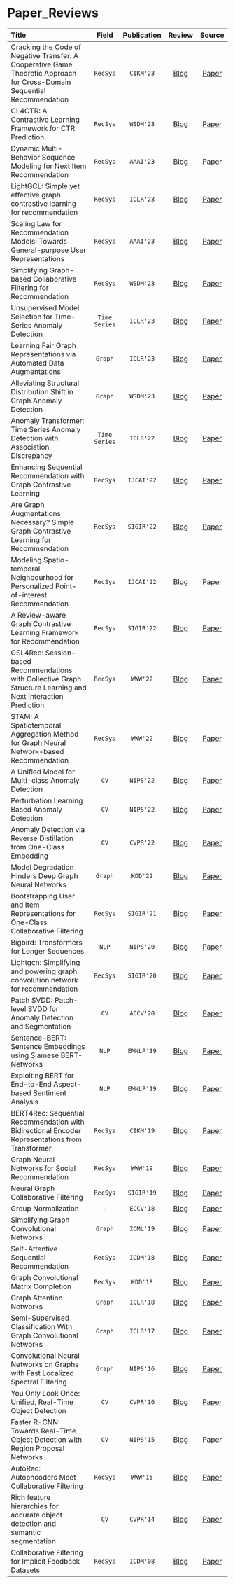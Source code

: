 # Paper_Reviews


| **Title** | **Field** | **Publication** | **Review** | **Source** |
|:--------|:--------:|:--------:|:--------:|:--------:|
| Cracking the Code of Negative Transfer: A Cooperative Game Theoretic Approach for Cross-Domain Sequential Recommendation | `RecSys` | `CIKM'23` | [Blog](https://ok-lab.tistory.com/341) | [Paper](https://arxiv.org/pdf/2311.13188.pdf) |
| CL4CTR: A Contrastive Learning Framework for CTR Prediction | `RecSys` | `WSDM'23` | [Blog](https://ok-lab.tistory.com/275) | [Paper](https://arxiv.org/pdf/2212.00522.pdf) |
| Dynamic Multi-Behavior Sequence Modeling for Next Item Recommendation | `RecSys` | `AAAI'23` | [Blog](https://ok-lab.tistory.com/266) | [Paper](https://ojs.aaai.org/index.php/AAAI/article/view/25537) |
| LightGCL: Simple yet effective graph contrastive learning for recommendation | `RecSys` | `ICLR'23` | [Blog](https://ok-lab.tistory.com/270) | [Paper](https://arxiv.org/pdf/2302.08191.pdf) |
| Scaling Law for Recommendation Models: Towards General-purpose User Representations | `RecSys` | `AAAI'23` | [Blog](https://ok-lab.tistory.com/272) | [Paper](https://ojs.aaai.org/index.php/AAAI/article/view/25582) |
| Simplifying Graph-based Collaborative Filtering for Recommendation | `RecSys` | `WSDM'23` | [Blog](https://ok-lab.tistory.com/268) | [Paper](https://dl.acm.org/doi/abs/10.1145/3539597.3570451) |
| Unsupervised Model Selection for Time-Series Anomaly Detection | `Time Series` | `ICLR'23` | [Blog](https://ok-lab.tistory.com/286) | [Paper](https://arxiv.org/pdf/2210.01078.pdf) |
| Learning Fair Graph Representations via Automated Data Augmentations | `Graph` | `ICLR'23` | [Blog](https://ok-lab.tistory.com/279) | [Paper](https://drive.google.com/file/d/1JrPoYuJCD0jluqEjvKNA74DgWXmUcgFa/view) |
| Alleviating Structural Distribution Shift in Graph Anomaly Detection | `Graph` | `WSDM'23` | [Blog](https://ok-lab.tistory.com/290) | [Paper](http://staff.ustc.edu.cn/~hexn/papers/wsdm23-GDN.pdf) |
| Anomaly Transformer: Time Series Anomaly Detection with Association Discrepancy | `Time Series` | `ICLR'22` | [Blog](https://ok-lab.tistory.com/285) | [Paper](https://arxiv.org/pdf/2110.02642.pdf) |
| Enhancing Sequential Recommendation with Graph Contrastive Learning | `RecSys` | `IJCAI'22` | [Blog](https://ok-lab.tistory.com/273) | [Paper](https://arxiv.org/pdf/2205.14837.pdf) |
| Are Graph Augmentations Necessary? Simple Graph Contrastive Learning for Recommendation | `RecSys` | `SIGIR'22` | [Blog](https://ok-lab.tistory.com/247) | [Paper](https://arxiv.org/pdf/2112.08679.pdf) |
| Modeling Spatio-temporal Neighbourhood for Personalized Point-of-interest Recommendation | `RecSys` | `IJCAI'22` | [Blog](https://ok-lab.tistory.com/274) | [Paper](https://www.ijcai.org/proceedings/2022/0490.pdf) |
| A Review-aware Graph Contrastive Learning Framework for Recommendation | `RecSys` | `SIGIR'22` | [Blog](https://ok-lab.tistory.com/254) | [Paper](https://arxiv.org/pdf/2204.12063.pdf) |
| GSL4Rec: Session-based Recommendations with Collective Graph Structure Learning and Next Interaction Prediction | `RecSys` | `WWW'22` | [Blog](https://ok-lab.tistory.com/276) | [Paper](https://web.archive.org/web/20220430201147id_/https://dl.acm.org/doi/pdf/10.1145/3485447.3512085) |
| STAM: A Spatiotemporal Aggregation Method for Graph Neural Network-based Recommendation | `RecSys` | `WWW'22` | [Blog](https://ok-lab.tistory.com/277) | [Paper](https://web.archive.org/web/20220428044030id_/https://dl.acm.org/doi/pdf/10.1145/3485447.3512041) |
| A Unified Model for Multi-class Anomaly Detection | `CV` | `NIPS'22` | [Blog](https://ok-lab.tistory.com/282) | [Paper](https://proceedings.neurips.cc/paper_files/paper/2022/file/1d774c112926348c3e25ea47d87c835b-Paper-Conference.pdf) |
| Perturbation Learning Based Anomaly Detection | `CV` | `NIPS'22` | [Blog](https://ok-lab.tistory.com/283) | [Paper](https://proceedings.neurips.cc/paper_files/paper/2022/file/5c261ccdc44fbd32fbb344fa578a1844-Paper-Conference.pdf) |
| Anomaly Detection via Reverse Distillation from One-Class Embedding | `CV` | `CVPR'22` | [Blog](https://ok-lab.tistory.com/288) | [Paper](https://arxiv.org/pdf/2201.10703.pdf) |
| Model Degradation Hinders Deep Graph Neural Networks | `Graph` | `KDD'22` | [Blog](https://ok-lab.tistory.com/246) | [Paper](https://arxiv.org/pdf/2206.04361.pdf) |
| Bootstrapping User and Item Representations for One-Class Collaborative Filtering | `RecSys` | `SIGIR'21` | [Blog](https://ok-lab.tistory.com/248) | [Paper](https://arxiv.org/pdf/2105.06323.pdf) |
| Bigbird: Transformers for Longer Sequences | `NLP` | `NIPS'20` | [Blog](https://ok-lab.tistory.com/187) | [Paper](https://proceedings.neurips.cc/paper_files/paper/2020/file/c8512d142a2d849725f31a9a7a361ab9-Paper.pdf) |
| Lightgcn: Simplifying and powering graph convolution network for recommendation | `RecSys` | `SIGIR'20` | [Blog](https://ok-lab.tistory.com/200) | [Paper](https://arxiv.org/pdf/2002.02126.pdf) |
| Patch SVDD: Patch-level SVDD for Anomaly Detection and Segmentation | `CV` | `ACCV'20` | [Blog](https://ok-lab.tistory.com/284) | [Paper](https://arxiv.org/pdf/2006.16067.pdf) |
| Sentence-BERT: Sentence Embeddings using Siamese BERT-Networks | `NLP` | `EMNLP'19` | [Blog](https://ok-lab.tistory.com/330) | [Paper](https://arxiv.org/pdf/1908.10084.pdf) |
| Exploiting BERT for End-to-End Aspect-based Sentiment Analysis | `NLP` | `EMNLP'19` | [Blog](https://ok-lab.tistory.com/242) | [Paper](https://aclanthology.org/D19-5505.pdf) |
| BERT4Rec: Sequential Recommendation with Bidirectional Encoder Representations from Transformer | `RecSys` | `CIKM'19` | [Blog](https://ok-lab.tistory.com/271) | [Paper](https://arxiv.org/pdf/1904.06690.pdf) |
| Graph Neural Networks for Social Recommendation | `RecSys` | `WWW'19` | [Blog](https://ok-lab.tistory.com/226) | [Paper](https://arxiv.org/pdf/1902.07243.pdf) |
| Neural Graph Collaborative Filtering | `RecSys` | `SIGIR'19` | [Blog](https://ok-lab.tistory.com/204) | [Paper](https://arxiv.org/pdf/1905.08108.pdf) |
| Group Normalization | - | `ECCV'18` | [Blog](https://ok-lab.tistory.com/74) | [Paper](https://arxiv.org/pdf/1803.08494.pdf) |
| Simplifying Graph Convolutional Networks | `Graph` | `ICML'19` | [Blog](https://ok-lab.tistory.com/224) | [Paper](https://proceedings.mlr.press/v97/wu19e/wu19e.pdf) |
| Self-Attentive Sequential Recommendation | `RecSys` | `ICDM'18` | [Blog](https://ok-lab.tistory.com/269) | [Paper](https://arxiv.org/pdf/1808.09781.pdf) |
| Graph Convolutional Matrix Completion | `RecSys` | `KDD'18` | [Blog](https://ok-lab.tistory.com/253) | [Paper](https://arxiv.org/pdf/1706.02263.pdf) |
| Graph Attention Networks | `Graph` | `ICLR'18` | [Blog](https://ok-lab.tistory.com/225) | [Paper](https://arxiv.org/pdf/1710.10903.pdf) |
| Semi-Supervised Classification With Graph Convolutional Networks | `Graph` | `ICLR'17` | [Blog](https://ok-lab.tistory.com/205) | [Paper](https://arxiv.org/pdf/1609.02907.pdf) |
| Convolutional Neural Networks on Graphs with Fast Localized Spectral Filtering | `Graph` | `NIPS'16` | [Blog](https://ok-lab.tistory.com/221) | [Paper](https://proceedings.neurips.cc/paper_files/paper/2016/file/04df4d434d481c5bb723be1b6df1ee65-Paper.pdf) |
| You Only Look Once: Unified, Real-Time Object Detection | `CV` | `CVPR'16` | [Blog](https://ok-lab.tistory.com/173) | [Paper](https://ai2-website.s3.amazonaws.com/publications/YOLO.pdf) |
| Faster R-CNN: Towards Real-Time Object Detection with Region Proposal Networks | `CV` | `NIPS'15` | [Blog](https://ok-lab.tistory.com/174) | [Paper](https://proceedings.neurips.cc/paper_files/paper/2015/file/14bfa6bb14875e45bba028a21ed38046-Paper.pdf) |
| AutoRec: Autoencoders Meet Collaborative Filtering  | `RecSys` | `WWW'15` | [Blog](https://ok-lab.tistory.com/143) | [Paper](https://web.archive.org/web/20160312152337id_/http://users.cecs.anu.edu.au/~ssanner/Papers/www15.pdf) |
| Rich feature hierarchies for accurate object detection and semantic segmentation | `CV` | `CVPR'14` | [Blog](https://ok-lab.tistory.com/164) | [Paper](https://openaccess.thecvf.com/content_cvpr_2014/papers/Girshick_Rich_Feature_Hierarchies_2014_CVPR_paper.pdf) |
| Collaborative Filtering for Implicit Feedback Datasets | `RecSys` | `ICDM'08` | [Blog](https://ok-lab.tistory.com/152) | [Paper](https://web.archive.org/web/20110401191554id_/http://www2.research.att.com/~yifanhu/PUB/cf.pdf) |
